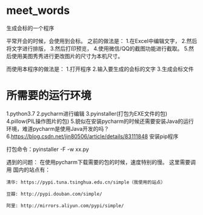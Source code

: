 # meet_words

生成会标的一个程序

平常开会的时候，会使用到会标。
之前的做法是：
1.在Excel中编辑文字，
2.然后将文字进行排版，
3.然后打印预览，
4.使用微信/QQ的截图功能进行截取。
5.然后使用美图秀秀进行更改图片的尺寸为本机尺寸。

而使用本程序的做法是：
1.打开程序
2.输入要生成的会标的文字
3.生成会标文件



# 所需要的运行环境
1.python3.7
2.pycharm进行编辑
3.pyinstaller(打包为EXE文件的包)
4.pillow(PIL操作图片的包)
5.貌似在安装pycharm的时候还需要安装Java的运行环境，难道pycharm是使用Java开发的吗？
6.https://blog.csdn.net/jin80506/article/details/83111848   安装pip程序

打包命令：pyinstaller -F -w  xx.py

遇到的问题：
在使用pycharm下载需要的包的时候，速度特别的慢。
这里需要调用
国内的站点有：
	
	清华: https://pypi.tuna.tsinghua.edu.cn/simple（我使用的站点）
	 
	豆瓣: http://pypi.douban.com/simple/
	 
	阿里: http://mirrors.aliyun.com/pypi/simple/


